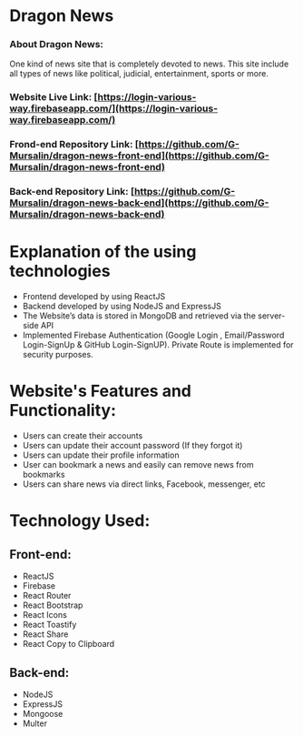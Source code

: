# Dragon News

### About Dragon News:

One kind of news site that is completely devoted to news. This site include all types of news like political, judicial, entertainment, sports or more.

### Website Live Link: [https://login-various-way.firebaseapp.com/](https://login-various-way.firebaseapp.com/)

### Frond-end Repository Link: [https://github.com/G-Mursalin/dragon-news-front-end](https://github.com/G-Mursalin/dragon-news-front-end)

### Back-end Repository Link: [https://github.com/G-Mursalin/dragon-news-back-end](https://github.com/G-Mursalin/dragon-news-back-end)

# Explanation of the using technologies

- Frontend developed by using ReactJS
- Backend developed by using NodeJS and ExpressJS
- The Website’s data is stored in MongoDB and retrieved via the server-side API
- Implemented Firebase Authentication (Google Login , Email/Password Login-SignUp & GitHub Login-SignUP). Private Route is implemented for security purposes.

# Website's Features and Functionality:

- Users can create their accounts
- Users can update their account password (If they forgot it)
- Users can update their profile information
- User can bookmark a news and easily can remove news from bookmarks
- Users can share news via direct links, Facebook, messenger, etc

# Technology Used:

## Front-end:

- ReactJS
- Firebase
- React Router
- React Bootstrap
- React Icons
- React Toastify
- React Share
- React Copy to Clipboard

## Back-end:

- NodeJS
- ExpressJS
- Mongoose
- Multer
